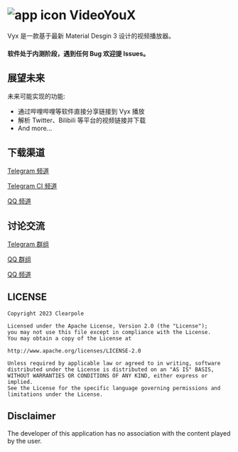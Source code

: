 # ![app icon](https://img-blog.csdnimg.cn/651abd8e43fb44a49c1182c301272306.png) VideoYouX
Vyx 是一款基于最新 Material Desgin 3 设计的视频播放器。


#### 软件处于内测阶段，遇到任何 Bug 欢迎提 Issues。


## 展望未来

未来可能实现的功能:
* 通过哔哩哔哩等软件直接分享链接到 Vyx 播放
* 解析 Twitter、Bilibili 等平台的视频链接并下载
* And more...

## 下载渠道
[Telegram 频道](https://t.me/VyxNotice)

[Telegram CI 频道](https://t.me/VyxCiBuild)

[QQ 频道](https://pd.qq.com/s/7w9nfu9d)

## 讨论交流
[Telegram 群组](https://t.me/VyxChatting)

[QQ 群组](http://qm.qq.com/cgi-bin/qm/qr?_wv=1027&k=kuEgTkhx0YOeQVfCHpVCJvJRiZ2zvxlr&authKey=ufq2trrmsXJYXsw8uCP7C%2FN2pDSTyYzToW%2F7DM68pCYWf6%2FDjqW2rd4ImGqBWNLQ&noverify=0&group_code=854785060)

[QQ 频道](https://pd.qq.com/s/7w9nfu9d)

## LICENSE
    Copyright 2023 Clearpole

    Licensed under the Apache License, Version 2.0 (the "License");
    you may not use this file except in compliance with the License.
    You may obtain a copy of the License at

    http://www.apache.org/licenses/LICENSE-2.0

    Unless required by applicable law or agreed to in writing, software
    distributed under the License is distributed on an "AS IS" BASIS,
    WITHOUT WARRANTIES OR CONDITIONS OF ANY KIND, either express or implied.
    See the License for the specific language governing permissions and
    limitations under the License.

## Disclaimer
The developer of this application has no association with the content played by the user.
